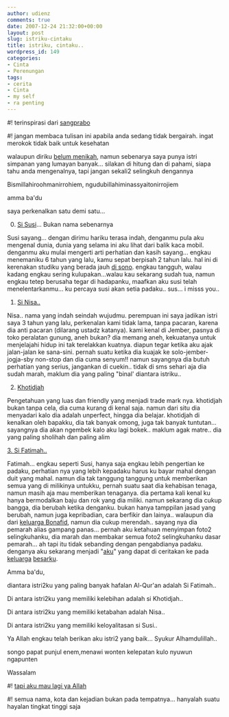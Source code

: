 ```yaml
---
author: udienz
comments: true
date: 2007-12-24 21:32:00+00:00
layout: post
slug: istriku-cintaku
title: istriku, cintaku..
wordpress_id: 149
categories:
- Cinta
- Perenungan
tags:
- cerita
- Cinta
- my self
- ra penting
---
```


#! terinspirasi dari [sangprabo](http://www.murti.web.ugm.ac.id/2007/12/03/perkenalkan-istri-istri-saya/)

#! jangan membaca tulisan ini apabila anda sedang tidak bergairah. ingat merokok tidak baik untuk kesehatan

walaupun diriku [belum menikah](http://menikah.luthfi.web.id/), namun sebenarya saya punya istri simpanan yang lumayan banyak... silakan di hitung dan di pahami, siapa tahu anda mengenalnya, tapi jangan sekali2 selingkuh dengannya

Bismillahiroohmanirrohiem, ngudubillahiminassyaitonirrojiem

amma ba'du

saya perkenalkan satu demi satu...

0. [Si Susi](http://www.google.co.id/search?q=Honda+supra&ie=utf-8&oe=utf-8&aq=t&rls=com.ubuntu:en-US:official&client=firefox-a)... Bukan nama sebenarnya

Susi sayang... dengan dirimu hariku terasa indah, denganmu pula aku mengenal dunia, dunia yang selama ini aku lihat dari balik kaca mobil. denganmu aku mulai mengerti arti perhatian dan kasih sayang... engkau menemaniku 6 tahun yang lalu, kamu sepat berpisah 2 tahun lalu. hal ini di kerenakan studiku yang berada jauh [di sono](http://www.unej.ac.id).  engkau tangguh, walau kadang engkau sering kulupakan...walau kau sekarang sudah tua, namun engkau tetep berusaha tegar di hadapanku, maafkan aku susi telah menelentarkanmu... ku percaya susi akan setia padaku.. sus... i misss you..

1. [Si Nisa..](http://www.pintunet.com/produk.php?vproduk_id=tas14&vpid=13090504)

Nisa.. nama yang indah seindah wujudmu. perempuan ini saya jadikan istri saya 3 tahun yang lalu, perkenalan kami tidak lama, tanpa pacaran, karena dia anti pacaran (dilarang ustadz katanya). kami kenal di Jember, pasnya di toko peralatan gunung, aneh bukan? dia memang aneh, kekuatanya untuk menjelajahi hidup ini tak terelakkan kuatnya. diapun tegar ketika aku ajak jalan-jalan ke sana-sini. pernah suatu ketika dia kuajak ke solo-jember-jogja-sby non-stop dan dia cuma senyum!! namun sayangnya dia butuh perhatian yang serius, jangankan di cuekin.. tidak di sms sehari aja dia sudah marah, maklum dia yang paling "binal' diantara istriku..

2. [Khotidjah](http://www.sonyericsson.com/cws/products/mobilephones/overview/k510i?cc=id&lc=id)

Pengetahuan yang luas dan friendly yang menjadi trade mark nya. khotidjah bukan tanpa cela, dia cuma kurang di kenal saja. namun dari situ dia menyadari kalo dia adalah unperfect, hingga dia belajar. khotidjah di kenalkan oleh bapakku, dia tak banyak omong, juga tak banyak tuntutan... sayangnya dia akan ngembek kalo aku lagi bokek.. maklum agak matre.. dia yang paling sholihah dan paling alim

[3. Si Fatimah..](http://en.wikipedia.org/wiki/Pentium_4)

Fatimah... engkau seperti Susi, hanya saja engkau lebih pengertian ke padaku, perhatian nya yang lebih kepadaku harus ku bayar mahal dengan duit yang mahal. namun dia tak tanggung tanggung untuk memberikan semua yang di milikinya untukku, pernah suatu saat dia kehabisan tenaga, namun masih aja mau memberikan tenaganya. dia pertama kali kenal ku hanya bermodalkan baju dan rok yang dia miliki. namun sekarang dia cukup bangga, dia berubah ketika denganku. bukan hanya tamppilan jasad yang berubah, namun juga kepribadian, cara berfikir dan lainya.. walaupun dia dari [keluarga Bonafid](http://www.intel.com), namun dia cukup merendah.. sayang nya dia pemarah alias gampang panas... pernah aku ketahuan menyimpan foto2 selingkuhanku, dia marah dan membakar semua foto2 selingkuhanku dasar pemarah... ah tapi itu tidak sebanding dengan pengabdianya padaku. denganya aku sekarang menjadi "[aku](http://wiki.ubuntu-id.org/BlankOn/Dokumentasi/TimDokumentasi)" yang dapat di ceritakan ke pada [keluarga](http://www.markshuttleworth.com/) [besarku](http://www.linux.org).

Amma ba'du,

diantara istri2ku yang paling banyak hafalan Al-Qur'an adalah Si Fatimah..

Di antara istri2ku yang memiliki kelebihan adalah si Khotidjah..

Di antara istri2ku yang memiliki ketabahan adalah Nisa..

Di antara istri2ku yang memiliki keloyalitasan si Susi..

Ya Allah engkau telah berikan aku istri2 yang baik... Syukur Alhamdulillah..

songo papat punjul enem,menawi wonten kelepatan kulo nyuwun ngapunten

Wassalam

#! [tapi aku mau lagi ya Allah](http://kekasihnya.luthfi.web.id/)

#! semua nama, kota dan kejadian bukan pada tempatnya... hanyalah suatu hayalan tingkat tinggi saja
